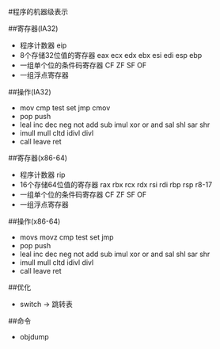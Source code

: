 #程序的机器级表示

##寄存器(IA32)
* 程序计数器 eip
* 8个存储32位值的寄存器 eax ecx edx ebx esi edi esp ebp
* 一组单个位的条件码寄存器 CF ZF SF OF
* 一组浮点寄存器

##操作(IA32)
* mov cmp test set jmp cmov
* pop push
* leal inc dec neg not add sub imul xor or and sal shl sar shr
* imull mull cltd idivl divl
* call leave ret

##寄存器(x86-64)
* 程序计数器 rip
* 16个存储64位值的寄存器 rax rbx rcx rdx rsi rdi rbp rsp r8-17
* 一组单个位的条件码寄存器 CF ZF SF OF
* 一组浮点寄存器

##操作(x86-64)
* movs movz cmp test set jmp
* pop push
* leal inc dec neg not add sub imul xor or and sal shl sar shr
* imull mull cltd idivl divl
* call leave ret

##优化
* switch -> 跳转表

##命令
* objdump
